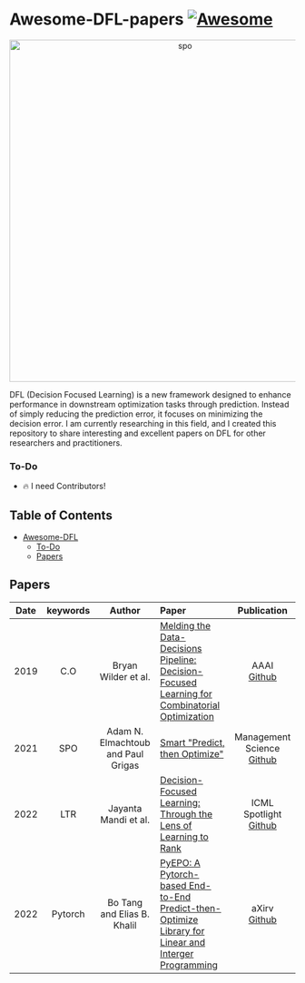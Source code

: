 # Awesome-DFL-papers [![Awesome](https://awesome.re/badge.svg)](https://awesome.re)

<p align="center"><img width="603" alt="spo" src="https://github.com/FinJun/Awesome-DFL-papers/assets/76249916/8e0ba391-af89-45cf-a2ea-155225bf9183"></p>

DFL (Decision Focused Learning) is a new framework designed to enhance performance in downstream optimization tasks through prediction. Instead of simply reducing the prediction error, it focuses on minimizing the decision error. I am currently researching in this field, and I created this repository to share interesting and excellent papers on DFL for other researchers and practitioners.


### To-Do

- 🔥 I need Contributors! 



## Table of Contents


- [Awesome-DFL](#Awesome-DFL-papers)
  - [To-Do](#To-Do)
  - [Papers](#Papers)


## Papers
     
|  Date  |       keywords        |    Author                    |Paper                                                                                                                                                                                                                   |     Publication    |
| :-----: | :------------------: | :----------------------------: | :-------------------------------------------------------------------------------------------------------------------------------------------------------------------------------------| :-----------------------------------------------------------: |
|  2019 |     C.O     |      Bryan Wilder et al.                   | [Melding the Data-Decisions Pipeline: Decision-Focused Learning for Combinatorial Optimization](https://arxiv.org/abs/1809.05504)                                                    |           AAAI <br> [Github](https://github.com/bwilder0/aaai_melding_code)|
|  2021 |     SPO     |      Adam N. Elmachtoub and Paul Grigas      | [Smart "Predict, then Optimize"](https://arxiv.org/pdf/1706.03762.pdf)                                                                                                                |      Management Science <br> [Github](https://github.com/paulgrigas/SmartPredictThenOptimize)  |
|  2022 |     LTR     |      Jayanta Mandi et al.                 | [Decision-Focused Learning: Through the Lens of Learning to Rank](https://icml.cc/virtual/2022/spotlight/18376)                                                                       |   ICML Spotlight <br> [Github](https://github.com/jayman91/ltr-predopt) |
|  2022 |   Pytorch   |      Bo Tang and Elias B. Khalil             | [PyEPO: A Pytorch-based End-to-End Predict-then-Optimize Library for Linear and Interger Programming](https://arxiv.org/abs/2206.14234)                                               | aXirv <br> [Github](https://github.com/khalil-research/PyEPO) | 








